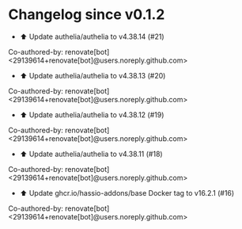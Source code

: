 # Changelog since v0.1.2
- ⬆️ Update authelia/authelia to v4.38.14 (#21)

Co-authored-by: renovate[bot] <29139614+renovate[bot]@users.noreply.github.com> 
- ⬆️ Update authelia/authelia to v4.38.13 (#20)

Co-authored-by: renovate[bot] <29139614+renovate[bot]@users.noreply.github.com> 
- ⬆️ Update authelia/authelia to v4.38.12 (#19)

Co-authored-by: renovate[bot] <29139614+renovate[bot]@users.noreply.github.com> 
- ⬆️ Update authelia/authelia to v4.38.11 (#18)

Co-authored-by: renovate[bot] <29139614+renovate[bot]@users.noreply.github.com> 
- ⬆️ Update ghcr.io/hassio-addons/base Docker tag to v16.2.1 (#16)

Co-authored-by: renovate[bot] <29139614+renovate[bot]@users.noreply.github.com> 
